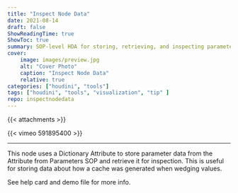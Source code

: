 ```yaml
---
title: "Inspect Node Data"
date: 2021-08-14
draft: false
ShowReadingTime: true
ShowToc: true
summary: SOP-level HDA for storing, retrieving, and inspecting parameters from nodes
cover:
    image: images/preview.jpg
    alt: "Cover Photo"
    caption: "Inspect Node Data"
    relative: true
categories: ["houdini", "tools"]
tags: ["houdini", "tools", "visualization", "tip" ]
repo: inspectnodedata
---
```


{{< attachments >}}

{{< vimeo 591895400 >}}

---

This node uses a Dictionary Attribute to store parameter data from the Attribute from Parameters SOP and retrieve it for inspection. This is useful for storing data about how a cache was generated when wedging values.

See help card and demo file for more info.